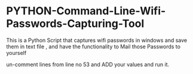 # PYTHON-Command-Line-Wifi-Passwords-Capturing-Tool
This is a Python Script that captures wifi passwords in windows and save them in text file , and have the functionality to Mail those Passwords to yourself

un-comment lines from line no 53 and ADD your values and run it.
